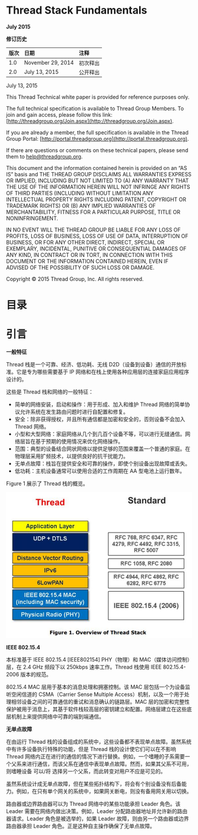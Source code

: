 # **Thread Stack Fundamentals** <!-- omit in toc -->

**July 2015**

**修订历史**

| 版次 | 日期 | 注释 |
| :-- | :-- | :-- |
| 1.0 | November 29, 2014 | 初次释出 |
| 2.0 | July 13, 2015 | 公开释出 |

July 13, 2015

This Thread Technical white paper is provided for reference purposes only.

The full technical specification is available to Thread Group Members. To join and gain access, please follow this link: [http://threadgroup.org/Join.aspx](http://threadgroup.org/Join.aspx).

If you are already a member, the full specification is available in the Thread Group Portal: [http://portal.threadgroup.org](http://portal.threadgroup.org).

If there are questions or comments on these technical papers, please send them to help@threadgroup.org.

This document and the information contained herein is provided on an “AS IS” basis and THE THREAD GROUP DISCLAIMS ALL WARRANTIES EXPRESS OR IMPLIED, INCLUDING BUT NOT LIMITED TO (A) ANY WARRANTY THAT THE USE OF THE INFORMATION HEREIN WILL NOT INFRINGE ANY RIGHTS OF THIRD PARTIES (INCLUDING WITHOUT LIMITATION ANY INTELLECTUAL PROPERTY RIGHTS INCLUDING PATENT, COPYRIGHT OR TRADEMARK RIGHTS) OR (B) ANY IMPLIED WARRANTIES OF MERCHANTABILITY, FITNESS FOR A PARTICULAR PURPOSE, TITLE OR NONINFRINGEMENT. 

IN NO EVENT WILL THE THREAD GROUP BE LIABLE FOR ANY LOSS OF PROFITS, LOSS OF BUSINESS, LOSS OF USE OF DATA, INTERRUPTION OF BUSINESS, OR FOR ANY OTHER DIRECT, INDIRECT, SPECIAL OR EXEMPLARY, INCIDENTAL, PUNITIVE OR CONSEQUENTIAL DAMAGES OF ANY KIND, IN CONTRACT OR IN TORT, IN CONNECTION WITH THIS DOCUMENT OR THE INFORMATION CONTAINED HEREIN, EVEN IF ADVISED OF THE POSSIBILITY OF SUCH LOSS OR DAMAGE. 

Copyright © 2015 Thread Group, Inc. All rights reserved.

# **目录** <!-- omit in toc -->



# 引言

**一般特征**

Thread 栈是一个可靠、经济、低功耗、无线 D2D（设备到设备）通信的开放标准。它是专为哪些需要基于 IP 网络和在栈上使用各种应用层的连接家庭应用程序设计的。

这些是 Thread 栈和网络的一般特征：
* 简单的网络安装，启动和操作：用于形成、加入和维护 Thread 网络的简单协议允许系统在发生路由问题时进行自配置和修复。
* 安全：除非获得授权，并且所有通信都是加密和安全的，否则设备不会加入 Thread 网络。
* 小型和大型网络：家庭网络从几个到几百个设备不等，可以进行无缝通信。网络层旨在基于预期的使用情况来优化网络操作。
* 范围：典型的设备结合网状网络以提供足够的范围来覆盖一个普通的家庭。在物理层采用扩频技术，以提供良好的抗干扰能力。  
* 无单点故障：栈旨在提供安全和可靠的操作，即使个别设备出现故障或丢失。
* 低功耗：主机设备通常可以使用合适的工作周期在 AA 型电池上运行数年。

Figure 1 展示了 Thread 栈的概览。

![Figure 1. Overview of Thread Stack](./pic/f1.jpg)

**IEEE 802.15.4**

本标准基于 IEEE 802.15.4 \[IEEE802154\] PHY（物理）和 MAC（媒体访问控制）层，在 2.4 GHz 频段下以 250kbps 速率工作。Thread 栈使用 IEEE 802.15.4-2006 版本的规范。

802.15.4 MAC 层用于基本的消息处理和拥塞控制。该 MAC 层包括一个为设备监听空闲信道的 CSMA（Carrier Sense Multiple Access）机制，以及一个用于处理相邻设备之间的可靠通信的重试和消息确认的链路层。MAC 层的加密和完整性保护被用于消息上，其基于软件栈较高层的密钥建立和配置。网络层建立在这些底层机制上来提供网络中可靠的端到端通信。

**无单点故障**

在由运行 Thread 栈的设备组成的系统中，这些设备都不表现单点故障。虽然系统中有许多设备执行特殊的功能，但是 Thread 栈的设计使它们可以在不影响 Thread 网络内正在进行的通信的情况下进行替换。例如，一个嗜睡的子系需要一个父系来进行通信，而该父系在通信中表现单点故障。然而，如果其父系不可用，则嗜睡设备 可以/将 选择另一个父系，而此转变对用户不应是可见的。

虽然系统设计成无单点故障，但在某些拓扑结构下，将会有个别设备没有后备能力。例如，在只有单个网关的系统中，如果网关断电，则没有备用网关用以切换。

路由器或边界路由器可以为 Thread 网络中的某些功能承担 Leader 角色。该 Leader 需要在网络内做出决策。例如，Leader 分配路由器地址并允许新的路由器请求。Leader 角色是被选举的，如果 Leader 故障，则由另一个路由器或边界路由器承担 Leader 角色。正是这种自主操作确保了无单点故障。
